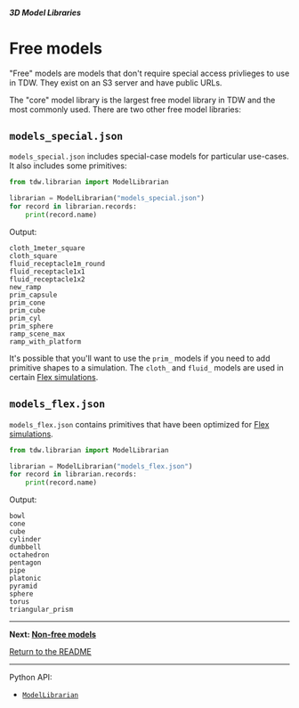 ##### 3D Model Libraries

# Free models

"Free" models are models that don't require special access privlieges to use in TDW. They exist on an S3 server and have public URLs.

The "core" model library is the largest free model library in TDW and the most commonly used. There are two other free model libraries:

## `models_special.json`

`models_special.json` includes special-case models for particular use-cases. It also includes some primitives:

```python
from tdw.librarian import ModelLibrarian

librarian = ModelLibrarian("models_special.json")
for record in librarian.records:
    print(record.name)
```

Output:

```
cloth_1meter_square
cloth_square
fluid_receptacle1m_round
fluid_receptacle1x1
fluid_receptacle1x2
new_ramp
prim_capsule
prim_cone
prim_cube
prim_cyl
prim_sphere
ramp_scene_max
ramp_with_platform
```

It's possible that you'll want to use the `prim_` models if you need to add primitive shapes to a simulation. The `cloth_` and `fluid_` models are used in certain [Flex simulations](TODO). 

## `models_flex.json`

`models_flex.json` contains primitives that have been optimized for [Flex simulations](TODO).

```python
from tdw.librarian import ModelLibrarian

librarian = ModelLibrarian("models_flex.json")
for record in librarian.records:
    print(record.name)
```

Output:

```
bowl
cone
cube
cylinder
dumbbell
octahedron
pentagon
pipe
platonic
pyramid
sphere
torus
triangular_prism
```

***

**Next: [Non-free models](non_free_models.md)**

[Return to the README](../../../README.md)

***

Python API:

- [`ModelLibrarian`](../../librarian/model_librarian.md)

